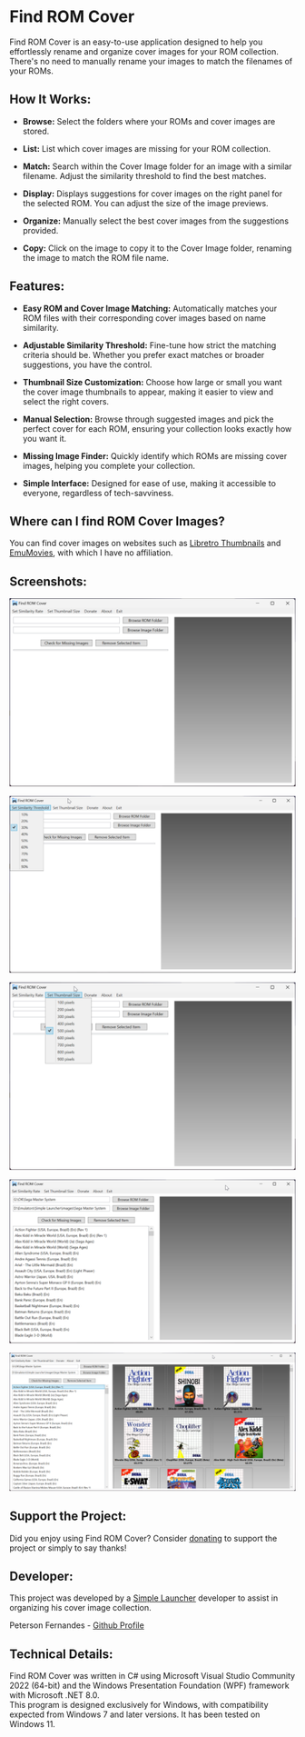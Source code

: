 # Find ROM Cover

Find ROM Cover is an easy-to-use application designed to help you effortlessly rename and organize cover images for your ROM collection. There's no need to manually rename your images to match the filenames of your ROMs.



## How It Works:

- **Browse:** Select the folders where your ROMs and cover images are stored.

- **List:** List which cover images are missing for your ROM collection.

- **Match:** Search within the Cover Image folder for an image with a similar filename. Adjust the similarity threshold to find the best matches.

- **Display:** Displays suggestions for cover images on the right panel for the selected ROM. You can adjust the size of the image previews.

- **Organize:** Manually select the best cover images from the suggestions provided.

- **Copy:** Click on the image to copy it to the Cover Image folder, renaming the image to match the ROM file name.


## Features:

- **Easy ROM and Cover Image Matching:** Automatically matches your ROM files with their corresponding cover images based on name similarity.

- **Adjustable Similarity Threshold:** Fine-tune how strict the matching criteria should be. Whether you prefer exact matches or broader suggestions, you have the control.

- **Thumbnail Size Customization:** Choose how large or small you want the cover image thumbnails to appear, making it easier to view and select the right covers.

- **Manual Selection:** Browse through suggested images and pick the perfect cover for each ROM, ensuring your collection looks exactly how you want it.

- **Missing Image Finder:** Quickly identify which ROMs are missing cover images, helping you complete your collection.

- **Simple Interface:** Designed for ease of use, making it accessible to everyone, regardless of tech-savviness.

## Where can I find ROM Cover Images?

You can find cover images on websites such as [Libretro Thumbnails](https://github.com/libretro-thumbnails/libretro-thumbnails) and [EmuMovies](https://emumovies.com/), with which I have no affiliation.

## Screenshots:

![Screenshot](screenshot1.png)

![Screenshot](screenshot2.png)

![Screenshot](screenshot3.png)

![Screenshot](screenshot4.png)

![Screenshot](screenshot5.png)

## Support the Project:

Did you enjoy using Find ROM Cover? Consider [donating](https://www.buymeacoffee.com/purelogiccode) to support the project or simply to say thanks!

## Developer:

This project was developed by a [Simple Launcher](https://github.com/drpetersonfernandes/SimpleLauncher) developer to assist in organizing his cover image collection.

Peterson Fernandes - [Github Profile](https://github.com/drpetersonfernandes)

## Technical Details:

Find ROM Cover was written in C# using Microsoft Visual Studio Community 2022 (64-bit) and the Windows Presentation Foundation (WPF) framework with Microsoft .NET 8.0.<br>
This program is designed exclusively for Windows, with compatibility expected from Windows 7 and later versions. It has been tested on Windows 11.
